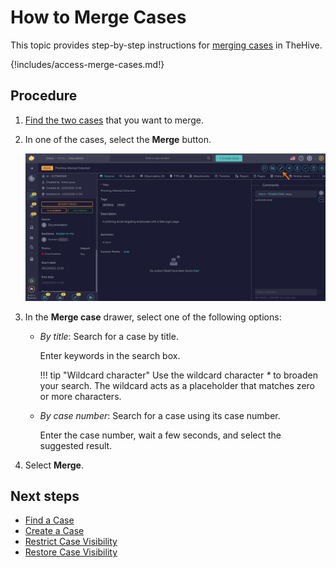 # How to Merge Cases

This topic provides step-by-step instructions for [merging cases](../cases/about-cases.md#merging-cases) in TheHive.

{!includes/access-merge-cases.md!}

<h2>Procedure</h2>

1. [Find the two cases](../cases/search-for-cases/find-a-case.md) that you want to merge.

2. In one of the cases, select the **Merge** button.

    ![Merge button](../../../images/user-guides/analyst-corner/cases/merge-button.png)

3. In the **Merge case** drawer, select one of the following options:

    * *By title*: Search for a case by title.

        Enter keywords in the search box.

        !!! tip "Wildcard character"
            Use the wildcard character *\** to broaden your search. The wildcard acts as a placeholder that matches zero or more characters.

    * *By case number*: Search for a case using its case number.

        Enter the case number, wait a few seconds, and select the suggested result.

4. Select **Merge**.

<h2>Next steps</h2>

* [Find a Case](../cases/search-for-cases/find-a-case.md)
* [Create a Case](../cases/create-a-new-case.md)
* [Restrict Case Visibility](./case-visibility/restrict-visibility-case.md)
* [Restore Case Visibility](./case-visibility/restore-visibility-case.md)